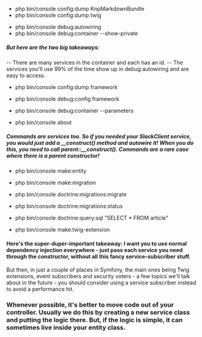 * php bin/console config:dump KnpMarkdownBundle
* php bin/console config:dump twig

+ php bin/console debug:autowiring
+ php bin/console debug:container --show-private

##### But here are the two big takeaways:

-- There are many services in the container and each has an id.
-- The services you'll use 99% of the time show up in debug:autowiring and are easy to access.

+ php bin/console config:dump framework
+ php bin/console debug:config framework
+ php bin/console debug:container --parameters

+ php bin/console about

##### Commands are services too. So if you needed your SlackClient service, you would just add a __construct() method and autowire it! When you do this, you need to call parent::__construct(). Commands are a rare case where there is a parent constructor!

+ php bin/console make:entity
+ php bin/console make:migration
+ php bin/console doctrine:migrations:migrate
+ php bin/console doctrine:migrations:status

+ php bin/console doctrine:query:sql "SELECT * FROM article"
+ php bin/console make:twig-extension

#### Here's the super-duper-important takeaway: I want you to use normal dependency injection everywhere - just pass each service you need through the constructor, without all this fancy service-subscriber stuff.

But then, in just a couple of places in Symfony, the main ones being Twig extensions, event subscribers and security voters - a few topics we'll talk about in the future - you should consider using a service subscriber instead to avoid a performance hit.

### Whenever possible, it's better to move code out of your controller. Usually we do this by creating a new service class and putting the logic there. But, if the logic is simple, it can sometimes live inside your entity class.